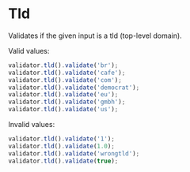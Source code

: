 # Tld

Validates if the given input is a tld (top-level domain).

Valid values:

```js
validator.tld().validate('br');
validator.tld().validate('cafe');
validator.tld().validate('com');
validator.tld().validate('democrat');
validator.tld().validate('eu');
validator.tld().validate('gmbh');
validator.tld().validate('us');
```

Invalid values:

```js
validator.tld().validate('1');
validator.tld().validate(1.0);
validator.tld().validate('wrongtld');
validator.tld().validate(true);
```
